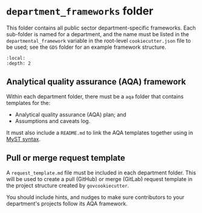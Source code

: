 # `department_frameworks` folder

This folder contains all public sector department-specific frameworks. Each sub-folder is named for a department, and
the name must be listed in the `departmental_framework` variable in the root-level `cookiecutter.json` file to be used;
see the `GDS` folder for an example framework structure.

```{contents}
:local:
:depth: 2
```

## Analytical quality assurance (AQA) framework

Within each department folder, there must be a `aqa` folder that contains templates for the:

- Analytical quality assurance (AQA) plan; and
- Assumptions and caveats log.

It must also include a `README.md` to link the AQA templates together using in [MyST syntax][myst-parser].

## Pull or merge request template

A `request_template.md` file must be included in each department folder. This will be used to create a pull (GitHub) or
merge (GitLab) request template in the project structure created by `govcookiecutter`.

You should include hints, and nudges to make sure contributors to your department's projects follow its AQA framework.

[aqua-book]: https://www.gov.uk/government/publications/the-aqua-book-guidance-on-producing-quality-analysis-for-government
[aqua-book-resources]: https://www.gov.uk/government/collections/aqua-book-resources
[myst-parser]: https://myst-parser.readthedocs.io/
